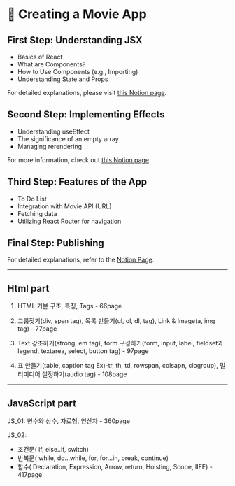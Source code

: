 # 🎥 Creating a Movie App

## First Step: Understanding JSX

- Basics of React
- What are Components?
- How to Use Components (e.g., Importing)
- Understanding State and Props

For detailed explanations, please visit [this Notion page](https://www.notion.so/7-_1-ReactJS-d15020a1fa3442ba9cb5f3906ca5528f).

## Second Step: Implementing Effects

- Understanding useEffect
- The significance of an empty array
- Managing rerendering

For more information, check out [this Notion page](https://www.notion.so/EFFECTS-8765b8e38b964646ad7f8e479da1c32b).

## Third Step: Features of the App

- To Do List
- Integration with Movie API (URL)
- Fetching data
- Utilizing React Router for navigation

## Final Step: Publishing

For detailed explanations, refer to the [Notion Page](https://www.notion.so/7-_1-ReactJS-d15020a1fa3442ba9cb5f3906ca5528f).

---


Html part
---
1. HTML 기본 구조, 특징, Tags - 66page

2. 그룹짓기(div, span tag), 목록 만들기(ul, ol, dl, tag), Link & Image(a, img tag) - 77page

3. Text 강조하기(strong, em tag), form 구성하기(form, input, label, fieldset과 legend, textarea, select, button tag) - 97page

4. 표 만들기(table, caption tag Ex)-tr, th, td, rowspan, colsapn, clogroup), 멀티미디어 설정하기(audio tag) - 108page

---
JavaScript part
---
JS_01: 변수와 상수, 자료형, 연산자 - 360page

JS_02:
- 조건문( if, else..if, switch)
- 반복문( while, do...while, for, for...in, break, continue)
- 함수( Declaration, Expression, Arrow, return, Hoisting, Scope, IIFE) - 417page
